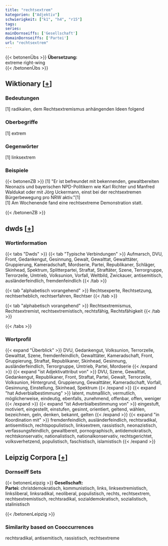 ```yaml
---
title: "rechtsextrem"
kategorien: ["Adjektiv"]
schwierigkeit: ["k1", "h4", "r15"]
tags:
series:
mainDornseiffs: ['Gesellschaft']
domainDornseiffs: ['Partei']
url: "rechtsextrem"
---
```


{{< betonenÜbs >}}
**Übersetzung:**  
extreme right-wing  
{{< /betonenÜbs >}}

## Wiktionary [[+](https://de.wiktionary.org/wiki/rechtsextrem)]

### Bedeutungen
[1] radikalen, dem Rechtsextremismus anhängenden Ideen folgend  

### Oberbegriffe
[1] extrem  

### Gegenwörter
[1] linksextrem  

### Beispiele
{{< betonenZB >}}
[1] "Er ist befreundet mit bekennenden, gewaltbereiten Neonazis und bayerischen NPD-Politikern wie Karl Richter und Manfred Waldukat oder mit Jörg Uckermann, einst bei der rechtsextremen Bürgerbewegung pro NRW aktiv."[1]  
[1] Am Wochenende fand eine rechtsextreme Demonstration statt.  

{{< /betonenZB >}}


## dwds [[+](https://www.dwds.de/wb/rechtsextrem)]

### Wortinformation
{{< tabs "Dwds" >}}
{{< tab "Typische Verbindungen" >}}
Aufmarsch, DVU, Front, Gedankengut, Gesinnung, Gewalt, Gewalttat, Gewalttäter, Gruppierung, Kameradschaft, Mordserie, Partei, Republikaner, Schläger, Skinhead, Spektrum, Splitterpartei, Straftat, Straftäter, Szene, Terrorgruppe, Terrorzelle, Umtrieb, Volksunion, Vorfall, Weltbild, Zwickauer, antisemitisch, ausländerfeindlich, fremdenfeindlich
{{< /tab >}}

{{< tab "alphabetisch vorangehend" >}}
Rechtsexperte, Rechtsetzung, rechtserheblich, rechtserfahren, Rechtser
{{< /tab >}}

{{< tab "alphabetisch vorangehend" >}}
Rechtsextremismus, Rechtsextremist, rechtsextremistisch, rechtsfähig, Rechtsfähigkeit
{{< /tab >}}

{{< /tabs >}}

### Wortprofil
{{< expand "Überblick" >}} DVU, Gedankengut, Volksunion, Terrorzelle, Gewalttat, Szene, fremdenfeindlich, Gewalttäter, Kameradschaft, Front, Gruppierung, Straftat, Republikaner, Skinhead, Gesinnung, ausländerfeindlich, Terrorgruppe, Umtrieb, Partei, Mordserie {{< /expand >}}
{{< expand "ist Adjektivattribut von" >}} DVU, Szene, Gewalttat, Gedankengut, Republikaner, Front, Straftat, Partei, Gewalt, Terrorzelle, Volksunion, Hintergrund, Gruppierung, Gewalttäter, Kameradschaft, Vorfall, Gesinnung, Einstellung, Skinhead, Spektrum {{< /expand >}}
{{< expand "hat Adverbialbestimmung" >}} latent, mutmaßlich, vermutlich, möglicherweise, eindeutig, ebenfalls, zunehmend, offenbar, offen, weniger {{< /expand >}}
{{< expand "ist Adverbialbestimmung von" >}} eingestuft, motiviert, eingestellt, einstufen, gesinnt, orientiert, geltend, wählen, bezeichnen, geln, denken, bekannt, gelten {{< /expand >}}
{{< expand "in Koordination mit" >}} fremdenfeindlich, ausländerfeindlich, rechtsradikal, antisemitisch, rechtspopulistisch, linksextrem, rassistisch, neonazistisch, verfassungsfeindlich, gewaltbereit, pornographisch, antidemokratisch, rechtskonservativ, nationalistisch, nationalkonservativ, rechtsgerichtet, volksverhetzend, populistisch, faschistisch, islamistisch {{< /expand >}}

## Leipzig Corpora [[+](https://corpora.uni-leipzig.de/en/res?word=rechtsextrem&corpusId=deu_newscrawl-public_2018)]

### Dornseiff Sets
{{< betonenLeipzig >}}
**Gesellschaft:**  
**Partei:** christdemokratisch, kommunistisch, links, linksextremistisch, linksliberal, linksradikal, neoliberal, populistisch, rechts, rechtsextrem, rechtsextremistisch, rechtsradikal, sozialdemokratisch, sozialistisch, stalinistisch  

{{< /betonenLeipzig >}}

### Similarity based on Cooccurrences
rechtsradikal, antisemitisch, rassistisch, rechtsextreme

